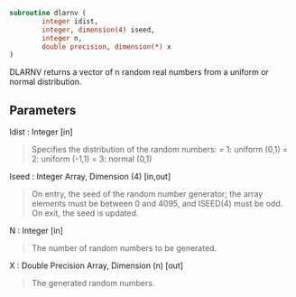 ```fortran
subroutine dlarnv (
		integer idist,
		integer, dimension(4) iseed,
		integer n,
		double precision, dimension(*) x
)
```

 DLARNV returns a vector of n random real numbers from a uniform or
 normal distribution.

## Parameters
Idist : Integer [in]
> Specifies the distribution of the random numbers:
> = 1:  uniform (0,1)
> = 2:  uniform (-1,1)
> = 3:  normal (0,1)

Iseed : Integer Array, Dimension (4) [in,out]
> On entry, the seed of the random number generator; the array
> elements must be between 0 and 4095, and ISEED(4) must be
> odd.
> On exit, the seed is updated.

N : Integer [in]
> The number of random numbers to be generated.

X : Double Precision Array, Dimension (n) [out]
> The generated random numbers.

